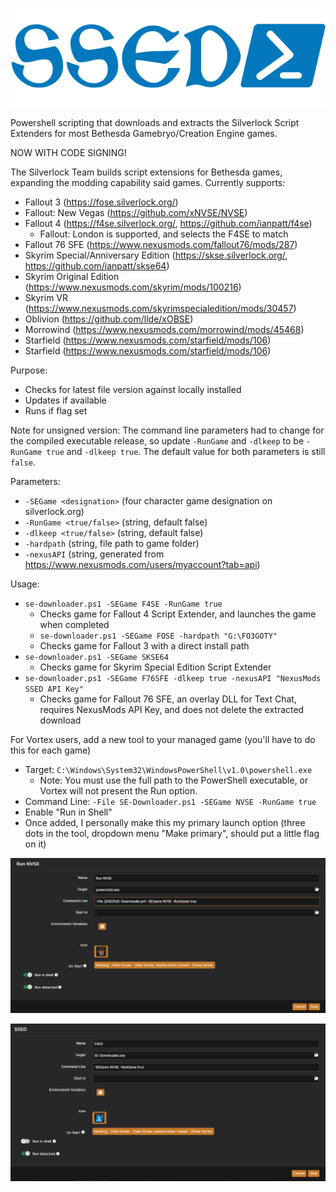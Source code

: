 ![SSED Logo](SSED-Logo.png)

Powershell scripting that downloads and extracts the Silverlock Script Extenders for most Bethesda Gamebryo/Creation Engine games.

NOW WITH CODE SIGNING!

The Silverlock Team builds script extensions for Bethesda games, expanding the modding capability said games.
Currently supports:
- Fallout 3 (https://fose.silverlock.org/)
- Fallout: New Vegas (https://github.com/xNVSE/NVSE)
- Fallout 4 (https://f4se.silverlock.org/, https://github.com/ianpatt/f4se)
   - Fallout: London is supported, and selects the F4SE to match
- Fallout 76 SFE (https://www.nexusmods.com/fallout76/mods/287)
- Skyrim Special/Anniversary Edition (https://skse.silverlock.org/, https://github.com/ianpatt/skse64)
- Skyrim Original Edition (https://www.nexusmods.com/skyrim/mods/100216)
- Skyrim VR (https://www.nexusmods.com/skyrimspecialedition/mods/30457)
- Oblivion (https://github.com/llde/xOBSE)
- Morrowind (https://www.nexusmods.com/morrowind/mods/45468)
- Starfield (https://www.nexusmods.com/starfield/mods/106)
- Starfield (https://www.nexusmods.com/starfield/mods/106)

Purpose:
- Checks for latest file version against locally installed
- Updates if available
- Runs if flag set

Note for unsigned version: The command line parameters had to change for the compiled executable release, so update `-RunGame` and `-dlkeep` to be `-RunGame true` and `-dlkeep true`. The default value for both parameters is still `false`.

Parameters:
- `-SEGame <designation>` (four character game designation on silverlock.org)
- `-RunGame <true/false>` (string, default false)
- `-dlkeep <true/false>` (string, default false)
- `-hardpath` (string, file path to game folder)
- `-nexusAPI` (string, generated from https://www.nexusmods.com/users/myaccount?tab=api)

Usage:
- `se-downloader.ps1 -SEGame F4SE -RunGame true`
  - Checks game for Fallout 4 Script Extender, and launches the game when completed
  - `se-downloader.ps1 -SEGame FOSE -hardpath "G:\FO3GOTY"`
  - Checks game for Fallout 3 with a direct install path
- `se-downloader.ps1 -SEGame SKSE64`
  - Checks game for Skyrim Special Edition Script Extender
- `se-downloader.ps1 -SEGame F76SFE -dlkeep true -nexusAPI "NexusMods SSED API Key"`
  - Checks game for Fallout 76 SFE, an overlay DLL for Text Chat, requires NexusMods API Key, and does not delete the extracted download

For Vortex users, add a new tool to your managed game (you'll have to do this for each game)
- Target: `C:\Windows\System32\WindowsPowerShell\v1.0\powershell.exe`
  - Note: You must use the full path to the PowerShell executable, or Vortex will not present the Run option.
- Command Line: `-File SE-Downloader.ps1 -SEGame NVSE -RunGame true`
- Enable "Run in Shell"
- Once added, I personally make this my primary launch option (three dots in the tool, dropdown menu "Make primary", should put a little flag on it)

![Add the PowerShell tool to Vortex](vortex-ps.png)

![Add the Executable tool to Vortex](vortex-exe.png)
